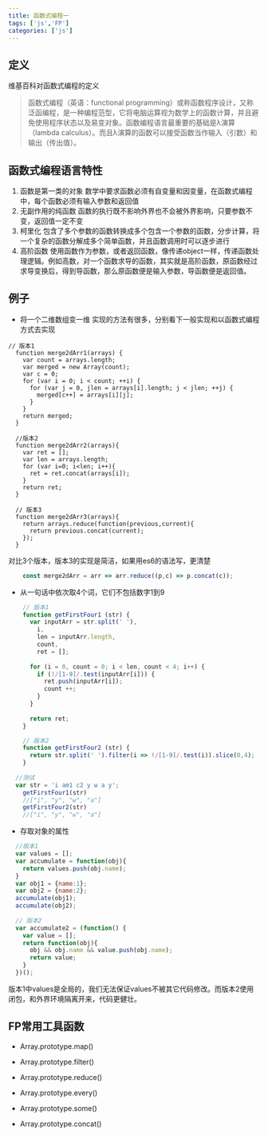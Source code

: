 ```yaml
---
title: 函数式编程一
tags: ['js','FP']
categories: ['js']
---
```


## 定义
维基百科对函数式编程的定义
> 函数式编程（英语：functional programming）或称函数程序设计，又称泛函编程，是一种编程范型，它将电脑运算视为数学上的函数计算，并且避免使用程序状态以及易变对象。函数编程语言最重要的基础是λ演算（lambda calculus）。而且λ演算的函数可以接受函数当作输入（引数）和输出（传出值）。

## 函数式编程语言特性
1.  函数是第一类的对象
  数学中要求函数必须有自变量和因变量，在函数式编程中，每个函数必须有输入参数和返回值
2.  无副作用的纯函数
  函数的执行既不影响外界也不会被外界影响，只要参数不变，返回值一定不变
3.  柯里化
  包含了多个参数的函数转换成多个包含一个参数的函数，分步计算，将一个复杂的函数分解成多个简单函数，并且函数调用时可以逐步进行
4.  高阶函数
  使用函数作为参数，或者返回函数，像传递object一样，传递函数处理逻辑。例如高数，对一个函数求导的函数，其实就是高阶函数，原函数经过求导变换后，得到导函数，那么原函数便是输入参数，导函数便是返回值。



## 例子 ##
*  将一个二维数组变一维
    实现的方法有很多，分别看下一般实现和以函数式编程方式去实现
	
```
// 版本1
  function merge2dArr1(arrays) {
    var count = arrays.length;
    var merged = new Array(count);
    var c = 0;
    for (var i = 0; i < count; ++i) {
      for (var j = 0, jlen = arrays[i].length; j < jlen; ++j) {
        merged[c++] = arrays[i][j];
      }
    }
    return merged;
  }
  
  //版本2
  function merge2dArr2(arrays){
    var ret = [];
    var len = arrays.length;
    for (var i=0; i<len; i++){
      ret = ret.concat(arrays[i]);
    }
    return ret;
  }

  // 版本3
  function merge2dArr3(arrays){
    return arrays.reduce(function(previous,current){
      return previous.concat(current);
    });
  }
```
    
  对比3个版本，版本3的实现是简洁，如果用es6的语法写，更清楚

```javascript
	const merge2dArr = arr => arr.reduce((p,c) => p.concat(c));
```

* 从一句话中依次取4个词，它们不包括数字1到9

```javascript
	// 版本1
	function getFirstFour1 (str) {
	  var inputArr = str.split(' '),
	    i,
	    len = inputArr.length,
	    count,
	    ret = [];
	  
	  for (i = 0, count = 0; i < len, count < 4; i++) {
	    if (!/[1-9]/.test(inputArr[i])) {
	      ret.push(inputArr[i]);
	      count ++;
	    }
	  }
	  
	  return ret;
	}

	// 版本2
	function getFirstFour2 (str) {
	  return str.split(' ').filter(i => !/[1-9]/.test(i)).slice(0,4);
	}
	
  //测试
  var str = 'i am1 c2 y w a y';
	getFirstFour1(str)
	//["i", "y", "w", "a"]
	getFirstFour2(str)
	//["i", "y", "w", "a"]
```

* 存取对象的属性

```javascript
  //版本1
  var values = [];
  var accumulate = function(obj){
    return values.push(obj.name);
  }
  var obj1 = {name:1};
  var obj2 = {name:2};
  accumulate(obj1);
  accumulate(obj2);
  
  // 版本2
  var accumulate2 = (function() {
    var value = [];
    return function(obj){
      obj && obj.name && value.push(obj.name);
      return value;
    }
  })();
```
  版本1中values是全局的，我们无法保证values不被其它代码修改。而版本2使用闭包，和外界环境隔离开来，代码更健壮。

## FP常用工具函数 ##
*  Array.prototype.map()
    
*  Array.prototype.filter()
    
*  Array.prototype.reduce()
    
*  Array.prototype.every()
    
*  Array.prototype.some()
    
*  Array.prototype.concat()

    

  
